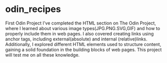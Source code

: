 # odin_recipes
First Odin Project
I've completed the HTML section on The Odin Project, where I learned about various image types(JPG.PNG.SVG,GIF) and how to properly include them in web pages. I also covered creating links using anchor tags, including external(absolute) and internal (relative)links. Additionally, I explored different HTML elements used to structure content, gaining a solid foundation in the building blocks of web pages. This project will test me on all these knowledge.
